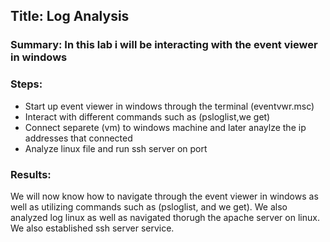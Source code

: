 
## Title: Log Analysis

### Summary: In this lab i will be interacting with the event viewer in windows


 ### Steps: 
 - Start up event viewer in windows through the terminal (eventvwr.msc)
 - Interact with different commands such as (psloglist,we get) 
 - Connect separete (vm) to windows machine and later anaylze the ip addresses that connected
 - Analyze linux file and run ssh server on port

### Results: 
We will now know how to navigate through the event viewer in windows as well as utilizing commands such as (psloglist, and we get). We also analyzed log linux as well as navigated thorugh the apache server on linux. We also established ssh server service.
